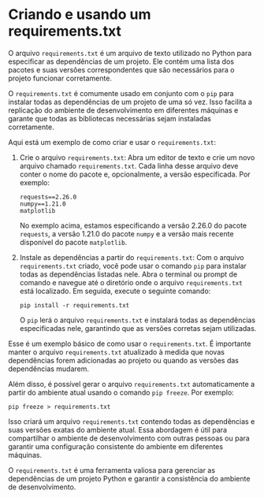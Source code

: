 # Criando e usando um requirements.txt

O arquivo `requirements.txt` é um arquivo de texto utilizado no Python para especificar as dependências de um projeto. Ele contém uma lista dos pacotes e suas versões correspondentes que são necessários para o projeto funcionar corretamente.

O `requirements.txt` é comumente usado em conjunto com o `pip` para instalar todas as dependências de um projeto de uma só vez. Isso facilita a replicação do ambiente de desenvolvimento em diferentes máquinas e garante que todas as bibliotecas necessárias sejam instaladas corretamente.

Aqui está um exemplo de como criar e usar o `requirements.txt`:

1. Crie o arquivo `requirements.txt`:
   Abra um editor de texto e crie um novo arquivo chamado `requirements.txt`. Cada linha desse arquivo deve conter o nome do pacote e, opcionalmente, a versão especificada. Por exemplo:

   ```
   requests==2.26.0
   numpy==1.21.0
   matplotlib
   ```

   No exemplo acima, estamos especificando a versão 2.26.0 do pacote `requests`, a versão 1.21.0 do pacote `numpy` e a versão mais recente disponível do pacote `matplotlib`.

2. Instale as dependências a partir do `requirements.txt`:
   Com o arquivo `requirements.txt` criado, você pode usar o comando `pip` para instalar todas as dependências listadas nele. Abra o terminal ou prompt de comando e navegue até o diretório onde o arquivo `requirements.txt` está localizado. Em seguida, execute o seguinte comando:

   ```
   pip install -r requirements.txt
   ```

   O `pip` lerá o arquivo `requirements.txt` e instalará todas as dependências especificadas nele, garantindo que as versões corretas sejam utilizadas.

Esse é um exemplo básico de como usar o `requirements.txt`. É importante manter o arquivo `requirements.txt` atualizado à medida que novas dependências forem adicionadas ao projeto ou quando as versões das dependências mudarem.

Além disso, é possível gerar o arquivo `requirements.txt` automaticamente a partir do ambiente atual usando o comando `pip freeze`. Por exemplo:

```
pip freeze > requirements.txt
```

Isso criará um arquivo `requirements.txt` contendo todas as dependências e suas versões exatas do ambiente atual. Essa abordagem é útil para compartilhar o ambiente de desenvolvimento com outras pessoas ou para garantir uma configuração consistente do ambiente em diferentes máquinas.

O `requirements.txt` é uma ferramenta valiosa para gerenciar as dependências de um projeto Python e garantir a consistência do ambiente de desenvolvimento.
